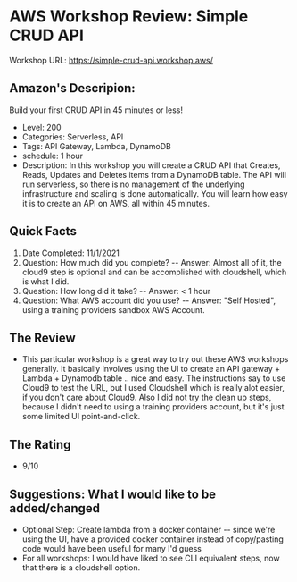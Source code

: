 
# AWS Workshop Review: Simple CRUD API 

Workshop URL: https://simple-crud-api.workshop.aws/

## Amazon's Descripion: 

Build your first CRUD API in 45 minutes or less!
* Level: 200
* Categories: Serverless, API
* Tags: API Gateway, Lambda, DynamoDB
* schedule: 1 hour
* Description: In this workshop you will create a CRUD API that Creates, Reads, Updates and Deletes items from a DynamoDB table. The API will run serverless, so there is no management of the underlying infrastructure and scaling is done automatically. You will learn how easy it is to create an API on AWS, all within 45 minutes.

## Quick Facts

1. Date Completed: 11/1/2021
2. Question: How much did you complete? -- Answer: Almost all of it, the cloud9 step is optional and can be accomplished with cloudshell, which is what I did.
3. Question: How long did it take?  -- Answer: < 1 hour 
4. Question: What AWS account did you use?  -- Answer: "Self Hosted", using a training providers sandbox AWS Account. 

## The Review
* This particular workshop is a great way to try out these AWS workshops generally.  It basically involves using the UI to create an API gateway + Lambda + Dynamodb table .. nice and easy.  The instructions say to use Cloud9 to test the URL, but I used Cloudshell which is really alot easier, if you don't care about Cloud9.  Also I did not try the clean up steps, because I didn't need to using a training providers account, but it's just some limited UI point-and-click. 

## The Rating
* 9/10

## Suggestions: What I would like to be added/changed
* Optional Step: Create lambda from a docker container -- since we're using the UI, have a provided docker container instead of copy/pasting code would have been useful for many I'd guess
* For all workshops: I would have liked to see CLI equivalent steps, now that there is a cloudshell option. 

